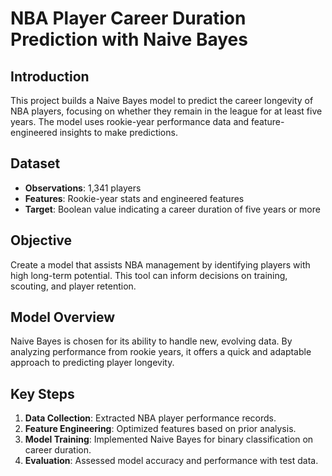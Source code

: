 # NBA Player Career Duration Prediction with Naive Bayes

## Introduction
This project builds a Naive Bayes model to predict the career longevity of NBA players, focusing on whether they remain in the league for at least five years. The model uses rookie-year performance data and feature-engineered insights to make predictions.

## Dataset
- **Observations**: 1,341 players
- **Features**: Rookie-year stats and engineered features
- **Target**: Boolean value indicating a career duration of five years or more

## Objective
Create a model that assists NBA management by identifying players with high long-term potential. This tool can inform decisions on training, scouting, and player retention.

## Model Overview
Naive Bayes is chosen for its ability to handle new, evolving data. By analyzing performance from rookie years, it offers a quick and adaptable approach to predicting player longevity.

## Key Steps
1. **Data Collection**: Extracted NBA player performance records.
2. **Feature Engineering**: Optimized features based on prior analysis.
3. **Model Training**: Implemented Naive Bayes for binary classification on career duration.
4. **Evaluation**: Assessed model accuracy and performance with test data.
